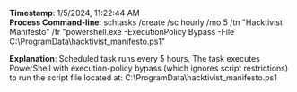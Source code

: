 **Timestamp**: 1/5/2024, 11:22:44 AM  
**Process Command-line**: schtasks /create /sc hourly /mo 5 /tn "Hacktivist Manifesto" /tr "powershell.exe -ExecutionPolicy Bypass -File C:\ProgramData\hacktivist_manifesto.ps1"  

**Explanation**: Scheduled task runs every 5 hours. The task executes PowerShell with execution-policy bypass (which ignores script restrictions) to run the script file located at: C:\ProgramData\hacktivist_manifesto.ps1
